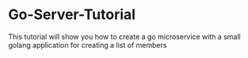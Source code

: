 # Go-Server-Tutorial
This tutorial will show you how to create a go microservice with a small golang application for creating a list of members
